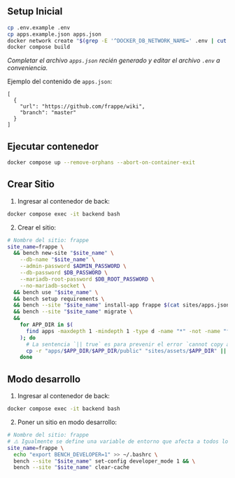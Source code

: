 ## Setup Inicial

```sh
cp .env.example .env
cp apps.example.json apps.json
docker network create "$(grep -E '^DOCKER_DB_NETWORK_NAME=' .env | cut -d '=' -f2)"
docker compose build
```

_Completar el archivo `apps.json` recién generado y editar el archivo `.env` a conveniencia._

Ejemplo del contenido de `apps.json`:
```
[
  {
    "url": "https://github.com/frappe/wiki",
    "branch": "master"
  }
]
```

## Ejecutar contenedor

```sh
docker compose up --remove-orphans --abort-on-container-exit
```

## Crear Sitio

1) Ingresar al contenedor de back:
```sh
docker compose exec -it backend bash
```

2) Crear el sitio:
```sh
# Nombre del sitio: frappe
site_name=frappe \
  && bench new-site "$site_name" \
    --db-name "$site_name" \
    --admin-password $ADMIN_PASSWORD \
    --db-password $DB_PASSWORD \
    --mariadb-root-password $DB_ROOT_PASSWORD \
    --no-mariadb-socket \
  && bench use "$site_name" \
  && bench setup requirements \
  && bench --site "$site_name" install-app frappe $(cat sites/apps.json | jq -r 'keys[]' | tr '\n' ' ') \
  && bench --site "$site_name" migrate \
  &&
    for APP_DIR in $(
      find apps -maxdepth 1 -mindepth 1 -type d -name "*" -not -name "frappe" -exec basename {} \;
    ); do
      # La sentencia `|| true` es para prevenir el error `cannot copy a directory, <*>, into itself`
      cp -r "apps/$APP_DIR/$APP_DIR/public" "sites/assets/$APP_DIR" || true;
    done
```

## Modo desarrollo

1) Ingresar al contenedor de back:
```sh
docker compose exec -it backend bash
```

2) Poner un sitio en modo desarrollo:
```sh
# Nombre del sitio: frappe
# ⚠️ Igualmente se define una variable de entorno que afecta a todos los sitios.
site_name=frappe \
  echo "export BENCH_DEVELOPER=1" >> ~/.bashrc \
  bench --site "$site_name" set-config developer_mode 1 && \
  bench --site "$site_name" clear-cache
```
